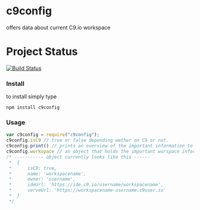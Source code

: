 # c9config
offers data about current C9.io workspace

# Project Status
[![Build Status](https://travis-ci.org/GitZoneTools/c9config.svg?branch=master)](https://travis-ci.org/GitZoneTools/c9config)


### Install
to install simply type

```
npm install c9config
```

### Usage

```javascript
var c9config = require("c9config");
c9config.isC9 // true or false depending wether on C9 or not.
c9config.print() // prints an overview of the important information to console
c9config.workspace // an object that holds the important worspace information
/* ----------- object currently looks like this ------
 *  {
 *      isC9: true,
 *      name: 'workspacename',
 *      owner: 'username',
 *      ideUrl: 'https://ide.c9.io/username/workspacename',
 *      serveUrl: 'https://workspacename-username.c9user.io'
 *  }
 */
```

